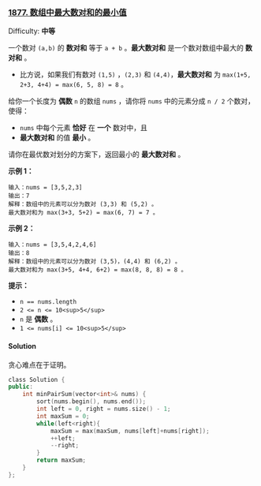### [1877\. 数组中最大数对和的最小值](https://leetcode-cn.com/problems/minimize-maximum-pair-sum-in-array/)

Difficulty: **中等**


一个数对 `(a,b)` 的 **数对和** 等于 `a + b` 。**最大数对和** 是一个数对数组中最大的 **数对和** 。

*   比方说，如果我们有数对 `(1,5)` ，`(2,3)` 和 `(4,4)`，**最大数对和** 为 `max(1+5, 2+3, 4+4) = max(6, 5, 8) = 8` 。

给你一个长度为 **偶数** `n` 的数组 `nums` ，请你将 `nums` 中的元素分成 `n / 2` 个数对，使得：

*   `nums` 中每个元素 **恰好** 在 **一个** 数对中，且
*   **最大数对和** 的值 **最小** 。

请你在最优数对划分的方案下，返回最小的 **最大数对和** 。

**示例 1：**

```
输入：nums = [3,5,2,3]
输出：7
解释：数组中的元素可以分为数对 (3,3) 和 (5,2) 。
最大数对和为 max(3+3, 5+2) = max(6, 7) = 7 。
```

**示例 2：**

```
输入：nums = [3,5,4,2,4,6]
输出：8
解释：数组中的元素可以分为数对 (3,5)，(4,4) 和 (6,2) 。
最大数对和为 max(3+5, 4+4, 6+2) = max(8, 8, 8) = 8 。
```

**提示：**

*   `n == nums.length`
*   `2 <= n <= 10<sup>5</sup>`
*   `n` 是 **偶数** 。
*   `1 <= nums[i] <= 10<sup>5</sup>`


#### Solution

贪心难点在于证明。

```cpp
​class Solution {
public:
    int minPairSum(vector<int>& nums) {
        sort(nums.begin(), nums.end());
        int left = 0, right = nums.size() - 1;
        int maxSum = 0;
        while(left<right){
            maxSum = max(maxSum, nums[left]+nums[right]);
            ++left;
            --right;
        }
        return maxSum;
    }
};
```